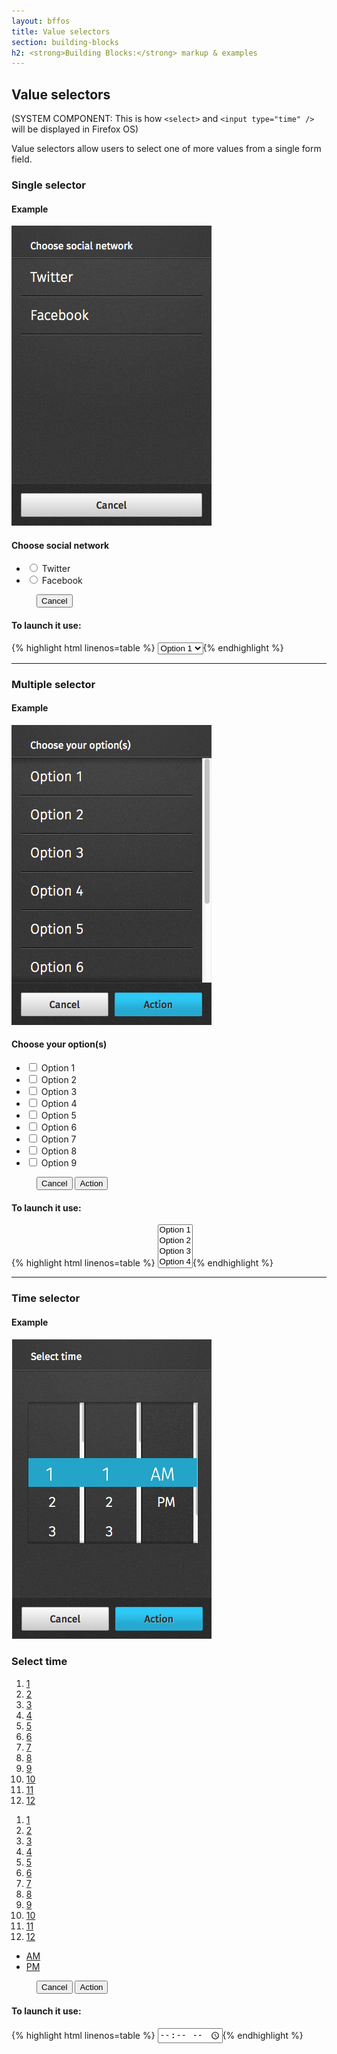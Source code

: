 ```yaml
---
layout: bffos
title: Value selectors
section: building-blocks
h2: <strong>Building Blocks:</strong> markup & examples
---
```


## Value selectors

(SYSTEM COMPONENT: This is how `<select>` and `<input type="time" />` will be displayed in Firefox OS)

Value selectors allow users to select one of more values from a single form field.

### Single selector

<div>
  <h4>Example</h4>
  <section class="example">
    <img src="../images/BB/value_1.jpg" alt="Value selectors (Image replacing code)"/>
    <article class="full frame">
      <form onsubmit="return false;" data-type="value" role="dialog">
        <section>
          <h1>Choose social network</h1>
          <ul role="listbox">
            <li role="option">
              <label for="option-1">
                <input type="radio" id="option-1" name="option">
                <span>Twitter</span>
              </label>
            </li>
            <li role="option">
              <label for="option-2">
                <input type="radio" id="option-2" name="option">
                <span>Facebook</span>
              </label>
            </li>
          </ul>
        </section>
        <menu>
          <button class="full">Cancel</button>
        </menu>
      </form>
      </article>
  </section>

  <h4>To launch it use:</h4>
  {% highlight html linenos=table %}
<select>
  <option>Option 1</option>
  <option>Option 2</option>
</select>{% endhighlight %}
</div>

<hr>

### Multiple selector

<div>
  <h4>Example</h4>
  <section class="example">
    <img src="../images/BB/value_2.jpg" alt="Value selectors (Image replacing code)"/>
    <article class="full frame">
      <form onsubmit="return false;" data-type="value" role="dialog">
        <section class="scrollable">
          <h1>Choose your option(s)</h1>
          <ul aria-multiselectable="true" role="listbox">
            <li role="option">
              <label for="option1">
                <input type="checkbox" id="option1">
                <span>Option 1</span>
              </label>
            </li>
            <li role="option">
              <label for="option2">
                <input type="checkbox" id="option2">
                <span>Option 2</span>
              </label>
            </li>
            <li role="option">
              <label for="option3">
                <input type="checkbox" id="option3">
                <span>Option 3</span>
              </label>
            </li>
            <li role="option">
              <label for="option4">
                <input type="checkbox" id="option4">
                <span>Option 4</span>
              </label>
            </li>
            <li role="option">
              <label for="option5">
                <input type="checkbox" id="option5">
                <span>Option 5</span>
              </label>
            </li>
            <li role="option">
              <label for="option6">
                <input type="checkbox" id="option6">
                <span>Option 6</span>
              </label>
            </li>
            <li role="option">
              <label for="option7">
                <input type="checkbox" id="option7">
                <span>Option 7</span>
              </label>
            </li>
            <li role="option">
              <label for="option8">
                <input type="checkbox" id="option8">
                <span>Option 8</span>
              </label>
            </li>
            <li role="option">
              <label for="option9">
                <input type="checkbox" id="option9">
                <span>Option 9</span>
              </label>
            </li>
          </ul>
        </section>
        <menu>
          <button>Cancel</button>
          <button class="recommend">Action</button>
        </menu>
      </form>
    </article>
  </section>

  <h4>To launch it use:</h4>
  {% highlight html linenos=table %}
<select multiple="true">
  <option>Option 1</option>
  <option>Option 2</option>
  <option>Option 3</option>
  <option>Option 4</option>
  <option>Option 5</option>
  <option>Option 6</option>
  <option>Option 7</option>
  <option>Option 8</option>
  <option>Option 9</option>
</select>{% endhighlight %}
</div>

<hr>

### Time selector

<div id="value-time">
  <h4>Example</h4>
  <section class="example">
    <img src="../images/BB/time.jpg" alt="Value selectors (Image replacing code)"/>
    <article class="full frame">
      <form onsubmit="return false;" data-type="time" role="dialog">
        <h1>Select time</h1>
        <section role="spinbutton">
          <p>
            <span style="background-image: -moz-element(#hours);"></span>
            <span style="background-image: -moz-element(#minutes);"></span>
            <span style="background-image: -moz-element(#mode);"></span>
          </p>
          <div>
            <ol role="listbox" id="hours">
              <li role="option"><a href="#">1</a></li>
              <li role="option"><a href="#">2</a></li>
              <li role="option"><a href="#">3</a></li>
              <li role="option"><a href="#">4</a></li>
              <li role="option"><a href="#">5</a></li>
              <li role="option"><a href="#">6</a></li>
              <li role="option"><a href="#">7</a></li>
              <li role="option"><a href="#">8</a></li>
              <li role="option"><a href="#">9</a></li>
              <li role="option"><a href="#">10</a></li>
              <li role="option"><a href="#">11</a></li>
              <li role="option"><a href="#">12</a></li>
            </ol>
          </div>
          <div>
            <ol role="listbox" id="minutes">
              <li role="option"><a href="#">1</a></li>
              <li role="option"><a href="#">2</a></li>
              <li role="option"><a href="#">3</a></li>
              <li role="option"><a href="#">4</a></li>
              <li role="option"><a href="#">5</a></li>
              <li role="option"><a href="#">6</a></li>
              <li role="option"><a href="#">7</a></li>
              <li role="option"><a href="#">8</a></li>
              <li role="option"><a href="#">9</a></li>
              <li role="option"><a href="#">10</a></li>
              <li role="option"><a href="#">11</a></li>
              <li role="option"><a href="#">12</a></li>
            </ol>
          </div>
          <div class="mode">
            <ul role="listbox" id="mode">
              <li role="option"><a href="#">AM</a></li>
              <li role="option"><a href="#">PM</a></li>
            </ul>
          </div>
        </section>
        <menu>
          <button>Cancel</button>
          <button class="recommend">Action</button>
        </menu>
      </form>
    </article>
  </section>

  <h4>To launch it use:</h4>
  {% highlight html linenos=table %}
<input type="time" />{% endhighlight %}
</div>

